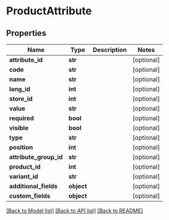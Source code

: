 # ProductAttribute

## Properties
Name | Type | Description | Notes
------------ | ------------- | ------------- | -------------
**attribute_id** | **str** |  | [optional] 
**code** | **str** |  | [optional] 
**name** | **str** |  | [optional] 
**lang_id** | **int** |  | [optional] 
**store_id** | **int** |  | [optional] 
**value** | **str** |  | [optional] 
**required** | **bool** |  | [optional] 
**visible** | **bool** |  | [optional] 
**type** | **str** |  | [optional] 
**position** | **int** |  | [optional] 
**attribute_group_id** | **str** |  | [optional] 
**product_id** | **int** |  | [optional] 
**variant_id** | **str** |  | [optional] 
**additional_fields** | **object** |  | [optional] 
**custom_fields** | **object** |  | [optional] 

[[Back to Model list]](../README.md#documentation-for-models) [[Back to API list]](../README.md#documentation-for-api-endpoints) [[Back to README]](../README.md)



